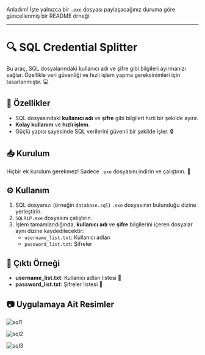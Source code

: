 Anladım! İşte yalnızca bir `.exe` dosyası paylaşacağınız duruma göre güncellenmiş bir README örneği:

---

# 🔍 SQL Credential Splitter

Bu araç, SQL dosyalarındaki kullanıcı adı ve şifre gibi bilgileri ayırmanızı sağlar. Özellikle veri güvenliği ve hızlı işlem yapma gereksinimleri için tasarlanmıştır. 💻

## 🚀 Özellikler

- SQL dosyasındaki **kullanıcı adı** ve **şifre** gibi bilgileri hızlı bir şekilde ayırır.
- **Kolay kullanım** ve **hızlı işlem**.
- Güçlü yapısı sayesinde SQL verilerini güvenli bir şekilde işler. 🔒

## 📥 Kurulum

Hiçbir ek kurulum gerekmez! Sadece `.exe` dosyasını indirin ve çalıştırın. 🤖


## ⚙️ Kullanım

1. SQL dosyanızı (örneğin `database.sql`) `.exe` dosyasının bulunduğu dizine yerleştirin.
2. `SQLRiP.exe` dosyasını çalıştırın.
3. İşlem tamamlandığında, **kullanıcı adı** ve **şifre** bilgilerini içeren dosyalar aynı dizine kaydedilecektir:
   - `username_list.txt`: Kullanıcı adları
   - `password_list.txt`: Şifreler

## 📂 Çıktı Örneği

- **username_list.txt**: Kullanıcı adları listesi 📄
- **password_list.txt**: Şifreler listesi 📄

## 📷 Uygulamaya Ait Resimler


![sql1](https://github.com/user-attachments/assets/8bebcb91-4fef-400b-8580-518c65d07814)


![sql2](https://github.com/user-attachments/assets/20fc5926-7d18-4f96-a29c-e9f2349fe8d7)


![sql3](https://github.com/user-attachments/assets/fadbb3f2-20fb-47dc-8a98-139dbe855ea9)

